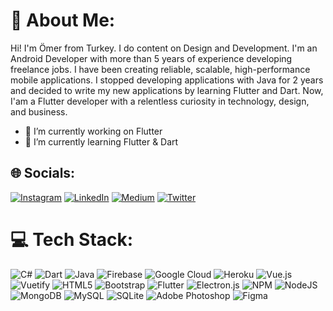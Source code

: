 # 💫 About Me:
Hi! I'm Ömer from Turkey. I do content on Design and Development. I'm an Android Developer with more than 5 years of experience developing freelance jobs. I have been creating reliable, scalable, high-performance mobile applications. I stopped developing applications with Java for 2 years and decided to write my new applications by learning Flutter and Dart. Now, I'am a Flutter developer with a relentless curiosity in technology, design, and business. 

- 🔭 I’m currently working on Flutter <br>
- 🌱 I’m currently learning Flutter & Dart


## 🌐 Socials:
[![Instagram](https://img.shields.io/badge/Instagram-%23E4405F.svg?logo=Instagram&logoColor=white)](https://instagram.com/omergunaydin28) [![LinkedIn](https://img.shields.io/badge/LinkedIn-%230077B5.svg?logo=linkedin&logoColor=white)](https://linkedin.com/in/ömer-günaydin-826844138) [![Medium](https://img.shields.io/badge/Medium-12100E?logo=medium&logoColor=white)](https://medium.com/@omer28gunaydin) [![Twitter](https://img.shields.io/badge/Twitter-%231DA1F2.svg?logo=Twitter&logoColor=white)](https://twitter.com/omergunaydin28) 

# 💻 Tech Stack:
![C#](https://img.shields.io/badge/c%23-%23239120.svg?style=for-the-badge&logo=c-sharp&logoColor=white) ![Dart](https://img.shields.io/badge/dart-%230175C2.svg?style=for-the-badge&logo=dart&logoColor=white) ![Java](https://img.shields.io/badge/java-%23ED8B00.svg?style=for-the-badge&logo=java&logoColor=white) ![Firebase](https://img.shields.io/badge/firebase-%23039BE5.svg?style=for-the-badge&logo=firebase) ![Google Cloud](https://img.shields.io/badge/Google%20Cloud-%234285F4.svg?style=for-the-badge&logo=google-cloud&logoColor=white) ![Heroku](https://img.shields.io/badge/heroku-%23430098.svg?style=for-the-badge&logo=heroku&logoColor=white) ![Vue.js](https://img.shields.io/badge/vuejs-%2335495e.svg?style=for-the-badge&logo=vuedotjs&logoColor=%234FC08D) ![Vuetify](https://img.shields.io/badge/Vuetify-1867C0?style=for-the-badge&logo=vuetify&logoColor=AEDDFF) ![HTML5](https://img.shields.io/badge/html5-%23E34F26.svg?style=for-the-badge&logo=html5&logoColor=white) ![Bootstrap](https://img.shields.io/badge/bootstrap-%23563D7C.svg?style=for-the-badge&logo=bootstrap&logoColor=white) ![Flutter](https://img.shields.io/badge/Flutter-%2302569B.svg?style=for-the-badge&logo=Flutter&logoColor=white) ![Electron.js](https://img.shields.io/badge/Electron-191970?style=for-the-badge&logo=Electron&logoColor=white) ![NPM](https://img.shields.io/badge/NPM-%23000000.svg?style=for-the-badge&logo=npm&logoColor=white) ![NodeJS](https://img.shields.io/badge/node.js-6DA55F?style=for-the-badge&logo=node.js&logoColor=white) ![MongoDB](https://img.shields.io/badge/MongoDB-%234ea94b.svg?style=for-the-badge&logo=mongodb&logoColor=white) ![MySQL](https://img.shields.io/badge/mysql-%2300f.svg?style=for-the-badge&logo=mysql&logoColor=white) ![SQLite](https://img.shields.io/badge/sqlite-%2307405e.svg?style=for-the-badge&logo=sqlite&logoColor=white) ![Adobe Photoshop](https://img.shields.io/badge/adobephotoshop-%2331A8FF.svg?style=for-the-badge&logo=adobephotoshop&logoColor=white) 	![Figma](https://img.shields.io/badge/figma-%23F24E1E.svg?style=for-the-badge&logo=figma&logoColor=white)
<!--
<br/># 📊 GitHub Stats:
![](https://github-readme-stats.vercel.app/api?username=omergunaydin&theme=dark&hide_border=false&include_all_commits=false&count_private=false)<br/>
![](https://github-readme-streak-stats.herokuapp.com/?user=omergunaydin&theme=dark&hide_border=false)<br/>
![](https://github-readme-stats.vercel.app/api/top-langs/?username=omergunaydin&theme=dark&hide_border=false&include_all_commits=false&count_private=false&layout=compact)
-->
